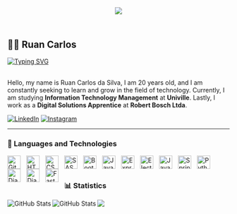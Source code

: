 <header>
    <img src= "https://capsule-render.vercel.app/api?type=waving&height=150&color=5576c2">
</header>

## 🧑‍💻 Ruan Carlos

<a href="https://git.io/typing-svg">
      <img src="https://readme-typing-svg.demolab.com?font=Fira+Code&weight=500&pause=1000&color=5576C2&center=true&vCenter=true&repeat=true&width=435&lines=-%3E+Welcome+to+my+profile+" alt="Typing SVG" />
</a>

<br/>
<br/>

Hello, my name is Ruan Carlos da Silva, I am 20 years old, and I am constantly seeking to learn and grow in the field of technology. Currently, I am studying **Information Technology Management** at **Univille**. Lastly, I work as a **Digital Solutions Apprentice** at **Robert Bosch Ltda**.

[![LinkedIn](https://img.shields.io/badge/-LinkedIn-0077B5?style=for-the-badge)](https://www.linkedin.com/in/ruan-carlos-da-silva-8354b1322/) 
[![Instagram](https://img.shields.io/badge/-Instagram-E4405F?style=for-the-badge&logo=Instagram&logoColor=white)](https://www.instagram.com/_ruancsilva/)

---

### 🤖 Languages ​​and Technologies

<img
    align="left"
    alt="Git"
    width="30px"
    style="padding-right: 10px"
    src="https://cdn.jsdelivr.net/gh/devicons/devicon@latest/icons/git/git-original.svg"
/>
<img
    align="left"
    alt="HTML"
    width="30px"
    style="padding-right: 10px"
    src="https://cdn.jsdelivr.net/gh/devicons/devicon@latest/icons/html5/html5-original.svg"
/>
<img
    align="left"
    alt="CSS"
    width="30px"
    style="padding-right: 10px"
    src="https://cdn.jsdelivr.net/gh/devicons/devicon@latest/icons/css3/css3-original.svg"
/>
<img
    align="left"
    alt="SASS"
    width="30px"
    style="padding-right: 10px"
    src="https://cdn.jsdelivr.net/gh/devicons/devicon@latest/icons/sass/sass-original.svg"
/>
<img
    align="left"
    alt="Bootstrap"
    width="30px"
    style="padding-right: 10px"
    src="https://cdn.jsdelivr.net/gh/devicons/devicon@latest/icons/bootstrap/bootstrap-original.svg"
/>
<img
    align="left"
    alt="JavaScript"
    width="30px"
    style="padding-right: 10px"
    src="https://cdn.jsdelivr.net/gh/devicons/devicon@latest/icons/javascript/javascript-original.svg"
/>
<img
    align="left"
    alt="Express"
    width="30px"
    style="padding-right: 10px"
    src="https://cdn.jsdelivr.net/gh/devicons/devicon@latest/icons/express/express-original.svg"
/>
<img
    align="left"
    alt="Electron"
    width="30px"
    style="padding-right: 10px"
    src="https://cdn.jsdelivr.net/gh/devicons/devicon@latest/icons/electron/electron-original.svg"
/>
<img
    align="left"
    alt="Java"
    width="30px"
    style="padding-right: 10px"
    src="https://cdn.jsdelivr.net/gh/devicons/devicon@latest/icons/java/java-original.svg"
/>
<img
    align="left"
    alt="Spring"
    width="30px"
    style="padding-right: 10px"
    src="https://cdn.jsdelivr.net/gh/devicons/devicon@latest/icons/spring/spring-original.svg"
/>
<img
    align="left"
    alt="Python"
    width="30px"
    style="padding-right: 10px"
    src="https://cdn.jsdelivr.net/gh/devicons/devicon@latest/icons/python/python-original.svg"
/>
<img
    align="left"
    alt="Django"
    width="30px"
    style="padding-right: 10px"
    src="https://cdn.jsdelivr.net/gh/devicons/devicon@latest/icons/django/django-plain.svg"
/>
<img
    align="left"
    alt="Django REST Framework"
    width="30px"
    style="padding-right: 10px"
    src="https://cdn.jsdelivr.net/gh/devicons/devicon@latest/icons/djangorest/djangorest-original.svg"
/>
<img
    align="left"
    alt="FastAPI"
    width="30px"
    style="padding-right: 10px"
    src="https://cdn.jsdelivr.net/gh/devicons/devicon@latest/icons/fastapi/fastapi-original.svg"
/>

<br/>
<br/>

### 📊 Statistics


<img
    align="left"
    alt="GitHub Stats"
    heigth="200"
    style="padding-rigth: 10px"
    src="https://github-readme-stats.vercel.app/api?username=ruansilva123&_icons=true&theme=tokyonight&include_all_commits=true"
/>
<img
    align="left"
    alt="GitHub Stats"
    heigth="200"
    src="https://github-readme-stats.vercel.app/api/top-langs/?username=ruansilva123&theme=tokyonight&layout=compact&custom_title=Technologies"
/>

<footer>
    <img src= "https://capsule-render.vercel.app/api?type=waving&height=150&color=5576c2&section=footer">
</footer>
